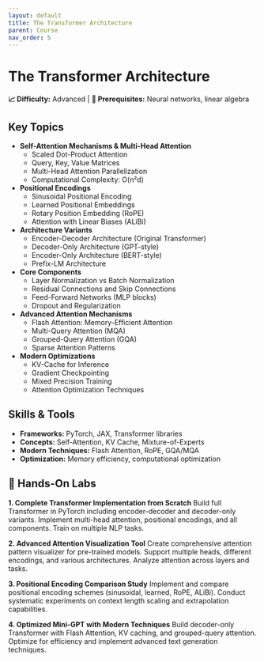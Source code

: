 ```yaml
---
layout: default
title: The Transformer Architecture
parent: Course
nav_order: 5
---
```


# The Transformer Architecture

**📈 Difficulty:** Advanced | **🎯 Prerequisites:** Neural networks, linear algebra

## Key Topics
- **Self-Attention Mechanisms & Multi-Head Attention**
  - Scaled Dot-Product Attention
  - Query, Key, Value Matrices
  - Multi-Head Attention Parallelization
  - Computational Complexity: O(n²d)
- **Positional Encodings**
  - Sinusoidal Positional Encoding
  - Learned Positional Embeddings
  - Rotary Position Embedding (RoPE)
  - Attention with Linear Biases (ALiBi)
- **Architecture Variants**
  - Encoder-Decoder Architecture (Original Transformer)
  - Decoder-Only Architecture (GPT-style)
  - Encoder-Only Architecture (BERT-style)
  - Prefix-LM Architecture
- **Core Components**
  - Layer Normalization vs Batch Normalization
  - Residual Connections and Skip Connections
  - Feed-Forward Networks (MLP blocks)
  - Dropout and Regularization
- **Advanced Attention Mechanisms**
  - Flash Attention: Memory-Efficient Attention
  - Multi-Query Attention (MQA)
  - Grouped-Query Attention (GQA)
  - Sparse Attention Patterns
- **Modern Optimizations**
  - KV-Cache for Inference
  - Gradient Checkpointing
  - Mixed Precision Training
  - Attention Optimization Techniques

## Skills & Tools
- **Frameworks:** PyTorch, JAX, Transformer libraries
- **Concepts:** Self-Attention, KV Cache, Mixture-of-Experts
- **Modern Techniques:** Flash Attention, RoPE, GQA/MQA
- **Optimization:** Memory efficiency, computational optimization

## 🔬 Hands-On Labs

**1. Complete Transformer Implementation from Scratch**
Build full Transformer in PyTorch including encoder-decoder and decoder-only variants. Implement multi-head attention, positional encodings, and all components. Train on multiple NLP tasks.

**2. Advanced Attention Visualization Tool**
Create comprehensive attention pattern visualizer for pre-trained models. Support multiple heads, different encodings, and various architectures. Analyze attention across layers and tasks.

**3. Positional Encoding Comparison Study**
Implement and compare positional encoding schemes (sinusoidal, learned, RoPE, ALiBi). Conduct systematic experiments on context length scaling and extrapolation capabilities.

**4. Optimized Mini-GPT with Modern Techniques**
Build decoder-only Transformer with Flash Attention, KV caching, and grouped-query attention. Optimize for efficiency and implement advanced text generation techniques. 